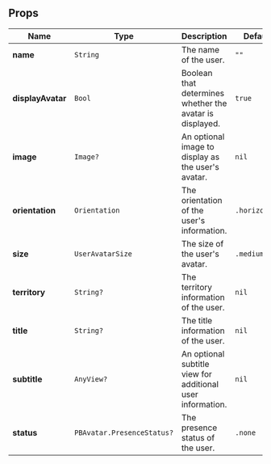 
## Props
| Name            | Type                           | Description                                                   | Default      | Values                               |
|-----------------|--------------------------------|---------------------------------------------------------------|--------------|--------------------------------------|
| **name**        | `String`                       | The name of the user.                                          | `""`         ||
| **displayAvatar**| `Bool`                        | Boolean that determines whether the avatar is displayed.       | `true`       | `true`, `false`                      |
| **image**       | `Image?`                       | An optional image to display as the user's avatar.             | `nil`        ||
| **orientation** | `Orientation`                  | The orientation of the user's information.                     | `.horizontal`| `.horizontal`, `.vertical`           |
| **size**        | `UserAvatarSize`               | The size of the user's avatar.                                 | `.medium`    | `.small`, `.medium`, `.large`        |
| **territory**   | `String?`                      | The territory information of the user.                         | `nil`        ||
| **title**       | `String?`                      | The title information of the user.                             | `nil`        ||
| **subtitle**    | `AnyView?`                     | An optional subtitle view for additional user information.     | `nil`        ||
| **status**      | `PBAvatar.PresenceStatus?`     | The presence status of the user.                               | `.none`      | `.none`, other `PBAvatar.PresenceStatus` values |
